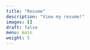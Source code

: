 ```yaml
---
title: "Resume"
description: "View my resume!"
images: []
draft: false
menu: main
weight: 5
---
```

